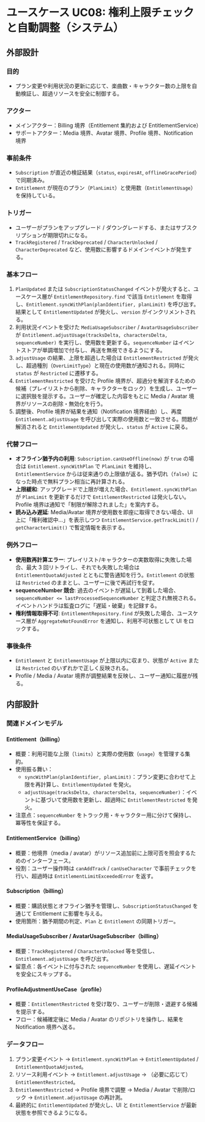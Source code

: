 # ユースケース UC08: 権利上限チェックと自動調整（システム）

## 外部設計

### 目的
- プラン変更や利用状況の更新に応じて、楽曲数・キャラクター数の上限を自動検証し、超過リソースを安全に制御する。

### アクター
- メインアクター：Billing 境界（Entitlement 集約および EntitlementService）
- サポートアクター：Media 境界、Avatar 境界、Profile 境界、Notification 境界

### 事前条件
- `Subscription` が直近の検証結果（`status`, `expiresAt`, `offlineGracePeriod`）で同期済み。
- `Entitlement` が現在のプラン（`PlanLimit`）と使用数（`EntitlementUsage`）を保持している。

### トリガー
- ユーザーがプランをアップグレード / ダウングレードする、またはサブスクリプションが期限切れになる。
- `TrackRegistered` / `TrackDeprecated` / `CharacterUnlocked` / `CharacterDeprecated` など、使用数に影響するドメインイベントが発生する。

### 基本フロー
1. `PlanUpdated` または `SubscriptionStatusChanged` イベントが発火すると、ユースケース層が `EntitlementRepository.find` で該当 `Entitlement` を取得し、`Entitlement.syncWithPlan(planIdentifier, planLimit)` を呼び出す。結果として `EntitlementUpdated` が発火し、`version` がインクリメントされる。
2. 利用状況イベントを受けた `MediaUsageSubscriber` / `AvatarUsageSubscriber` が `Entitlement.adjustUsage(tracksDelta, charactersDelta, sequenceNumber)` を実行し、使用数を更新する。`sequenceNumber` はイベントストアが単調増加で付与し、再送を無視できるようにする。
3. `adjustUsage` の結果、上限を超過した場合は `EntitlementRestricted` が発火し、超過種別（`OverLimitType`）と現在の使用数が通知される。同時に `status` が `Restricted` に遷移する。
4. `EntitlementRestricted` を受けた Profile 境界が、超過分を解消するための候補（プレイリストから削除、キャラクターをロック）を生成し、ユーザーに選択肢を提示する。ユーザーが確定した内容をもとに Media / Avatar 境界がリソースの削除・無効化を行う。
5. 調整後、Profile 境界が結果を通知（Notification 境界経由）し、再度 `Entitlement.adjustUsage` を呼び出して実際の使用数と一致させる。問題が解消されると `EntitlementUpdated` が発火し、`status` が `Active` に戻る。

### 代替フロー
- **オフライン猶予内の利用**: `Subscription.canUseOffline(now)` が `true` の場合は `Entitlement.syncWithPlan` で `PlanLimit` を維持し、`EntitlementService` からは従来通りの上限値が返る。猶予切れ（`false`）になった時点で無料プラン相当に再計算される。
- **上限緩和**: アップグレードで上限が増えた場合、`Entitlement.syncWithPlan` が `PlanLimit` を更新するだけで `EntitlementRestricted` は発火しない。Profile 境界は通知で「制限が解除されました」を案内する。
- **読み込み遅延**: Media/Avatar 境界が使用数を即座に取得できない場合、UI 上に「権利確認中...」を表示しつつ `EntitlementService.getTrackLimit()` / `getCharacterLimit()` で暫定情報を表示する。

### 例外フロー
- **使用数再計算エラー**: プレイリスト/キャラクターの実数取得に失敗した場合、最大 3 回リトライし、それでも失敗した場合は `EntitlementQuotaAdjusted` とともに警告通知を行う。`Entitlement` の状態は `Restricted` のままとし、ユーザーに後で再試行を促す。
- **sequenceNumber 競合**: 過去のイベントが遅延して到着した場合、`sequenceNumber <= lastProcessedSequenceNumber` と判定され無視される。イベントハンドラは監査ログに「遅延・破棄」を記録する。
- **権利情報取得不可**: `EntitlementRepository.find` が失敗した場合、ユースケース層が `AggregateNotFoundError` を通知し、利用不可状態として UI をロックする。

### 事後条件
- `Entitlement` と `EntitlementUsage` が上限以内に収まり、状態が `Active` または `Restricted` のいずれかで正しく反映される。
- Profile / Media / Avatar 境界が調整結果を反映し、ユーザー通知に履歴が残る。

## 内部設計

### 関連ドメインモデル

#### Entitlement（billing）
- 概要：利用可能な上限（`limits`）と実際の使用数（`usage`）を管理する集約。
- 使用振る舞い：
  - `syncWithPlan(planIdentifier, planLimit)`：プラン変更に合わせて上限を再計算し、`EntitlementUpdated` を発火。
  - `adjustUsage(tracksDelta, charactersDelta, sequenceNumber)`：イベントに基づいて使用数を更新し、超過時に `EntitlementRestricted` を発火。
- 注意点：`sequenceNumber` をトラック用・キャラクター用に分けて保持し、冪等性を保証する。

#### EntitlementService（billing）
- 概要：他境界（media / avatar）がリソース追加前に上限可否を照会するためのインターフェース。
- 役割：ユーザー操作時は `canAddTrack` / `canUseCharacter` で事前チェックを行い、超過時は `EntitlementLimitExceededError` を返す。

#### Subscription（billing）
- 概要：購読状態とオフライン猶予を管理し、`SubscriptionStatusChanged` を通じて Entitlement に影響を与える。
- 使用箇所：猶予期間の判定、`Plan` と `Entitlement` の同期トリガー。

#### MediaUsageSubscriber / AvatarUsageSubscriber（billing）
- 概要：`TrackRegistered` / `CharacterUnlocked` 等を受信し、`Entitlement.adjustUsage` を呼び出す。
- 留意点：各イベントに付与された `sequenceNumber` を使用し、遅延イベントを安全にスキップする。

#### ProfileAdjustmentUseCase（profile）
- 概要：`EntitlementRestricted` を受け取り、ユーザーが削除・退避する候補を提示する。
- フロー：候補確定後に Media / Avatar のリポジトリを操作し、結果を Notification 境界へ送る。

### データフロー
1. プラン変更イベント → `Entitlement.syncWithPlan` → `EntitlementUpdated` / `EntitlementQuotaAdjusted`。
2. リソース利用イベント → `Entitlement.adjustUsage` → （必要に応じて）`EntitlementRestricted`。
3. `EntitlementRestricted` → Profile 境界で調整 → Media / Avatar で削除/ロック → `Entitlement.adjustUsage` の再計測。
4. 最終的に `EntitlementUpdated` が発火し、UI と `EntitlementService` が最新状態を参照できるようになる。
